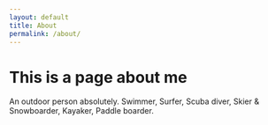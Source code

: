 ```yaml
---
layout: default
title: About
permalink: /about/
---
```


# This is a page about me

An outdoor person absolutely. Swimmer, Surfer, Scuba diver, Skier & Snowboarder, Kayaker, Paddle boarder.